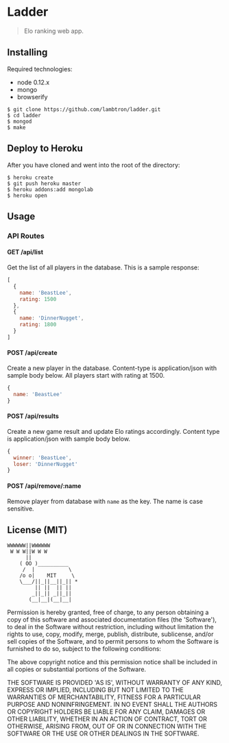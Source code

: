 # Ladder

> Elo ranking web app.

## Installing

Required technologies:
- node 0.12.x
- mongo
- browserify

```
$ git clone https://github.com/lambtron/ladder.git
$ cd ladder
$ mongod
$ make
```

## Deploy to Heroku

After you have cloned and went into the root of the directory:

```
$ heroku create
$ git push heroku master
$ heroku addons:add mongolab
$ heroku open
```

## Usage

### API Routes

#### GET /api/list

Get the list of all players in the database. This is a sample response:

```javascript
[
  {
    name: 'BeastLee',
    rating: 1500
  },
  {
    name: 'DinnerNugget',
    rating: 1800
  }
]
```

#### POST /api/create

Create a new player in the database. Content-type is application/json with sample body below. All players start with rating at 1500.

```javascript
{
  name: 'BeastLee'
}
```

#### POST /api/results

Create a new game result and update Elo ratings accordingly. Content type is application/json with sample body below.

```javascript
{
  winner: 'BeastLee',
  loser: 'DinnerNugget'
}
```

#### POST /api/remove/:name

Remove player from database with `name` as the key. The name is case sensitive.

## License (MIT)

    WWWWWW||WWWWWW
     W W W||W W W
          ||
        ( OO )__________
         /  |           \
        /o o|    MIT     \
        \___/||_||__||_|| *
             || ||  || ||
            _||_|| _||_||
           (__|__|(__|__|

Permission is hereby granted, free of charge, to any person obtaining a copy of this software and associated documentation files (the 'Software'), to deal in the Software without restriction, including without limitation the rights to use, copy, modify, merge, publish, distribute, sublicense, and/or sell copies of the Software, and to permit persons to whom the Software is furnished to do so, subject to the following conditions:

The above copyright notice and this permission notice shall be included in all copies or substantial portions of the Software.

THE SOFTWARE IS PROVIDED 'AS IS', WITHOUT WARRANTY OF ANY KIND, EXPRESS OR IMPLIED, INCLUDING BUT NOT LIMITED TO THE WARRANTIES OF MERCHANTABILITY, FITNESS FOR A PARTICULAR PURPOSE AND NONINFRINGEMENT. IN NO EVENT SHALL THE AUTHORS OR COPYRIGHT HOLDERS BE LIABLE FOR ANY CLAIM, DAMAGES OR OTHER LIABILITY, WHETHER IN AN ACTION OF CONTRACT, TORT OR OTHERWISE, ARISING FROM, OUT OF OR IN CONNECTION WITH THE SOFTWARE OR THE USE OR OTHER DEALINGS IN THE SOFTWARE.